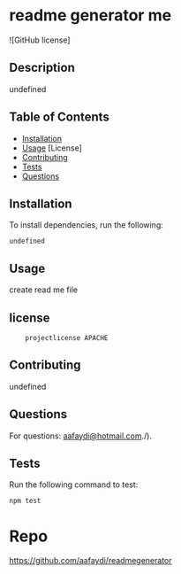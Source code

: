 # readme generator me
![GitHub license]
## Description
undefined

## Table of Contents
* [Installation](#installation)
* [Usage](#usage)
[License]
* [Contributing](#contributing)
* [Tests](#tests)
* [Questions](#questions)

## Installation
To install  dependencies, run the following:
```
undefined
```

## Usage
create read me file
## license
        projectlicense APACHE
 
## Contributing
undefined

## Questions
For questions: aafaydi@hotmail.com./).
 
## Tests
Run the following command to test:

```
npm test
```
# Repo 
https://github.com/aafaydi/readmegenerator
